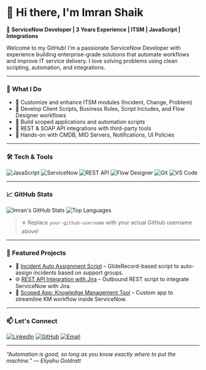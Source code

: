 # 👋 Hi there, I'm Imran Shaik

🚀 **ServiceNow Developer | 3 Years Experience | ITSM | JavaScript | Integrations**

Welcome to my GitHub! I'm a passionate ServiceNow Developer with experience building enterprise-grade solutions that automate workflows and improve IT service delivery. I love solving problems using clean scripting, automation, and integrations.

---

### 🧠 What I Do

- 🔹 Customize and enhance ITSM modules (Incident, Change, Problem)
- 🔹 Develop Client Scripts, Business Rules, Script Includes, and Flow Designer workflows
- 🔹 Build scoped applications and automation scripts
- 🔹 REST & SOAP API integrations with third-party tools
- 🔹 Hands-on with CMDB, MID Servers, Notifications, UI Policies

---

### 🛠️ Tech & Tools

![JavaScript](https://img.shields.io/badge/-JavaScript-F7DF1E?logo=javascript&logoColor=black)
![ServiceNow](https://img.shields.io/badge/-ServiceNow-0b5f19?logo=servicenow&logoColor=white)
![REST API](https://img.shields.io/badge/-REST%20API-blue)
![Flow Designer](https://img.shields.io/badge/-Flow%20Designer-orange)
![Git](https://img.shields.io/badge/-Git-F05032?logo=git&logoColor=white)
![VS Code](https://img.shields.io/badge/-VS%20Code-007ACC?logo=visual-studio-code)

---

### 📈 GitHub Stats

![Imran's GitHub Stats](https://github-readme-stats.vercel.app/api?username=your-github-username&show_icons=true&theme=radical)
![Top Languages](https://github-readme-stats.vercel.app/api/top-langs/?username=your-github-username&layout=compact&theme=radical)

> ✳️ Replace `your-github-username` with your actual GitHub username above!

---

### 📌 Featured Projects

- 🔧 [Incident Auto Assignment Script](https://github.com/your-github-username/project-link) – GlideRecord-based script to auto-assign incidents based on support groups.
- 🌐 [REST API Integration with Jira](https://github.com/your-github-username/project-link) – Outbound REST script to integrate ServiceNow with Jira.
- 🧩 [Scoped App: Knowledge Management Tool](https://github.com/your-github-username/project-link) – Custom app to streamline KM workflow inside ServiceNow.

---

### 📫 Let's Connect

[![LinkedIn](https://img.shields.io/badge/-LinkedIn-0077B5?style=flat&logo=linkedin&logoColor=white)](https://www.linkedin.com/in/your-linkedin/)
[![GitHub](https://img.shields.io/badge/-GitHub-333?logo=github&logoColor=white)](https://github.com/your-github-username)
[![Email](https://img.shields.io/badge/-Email-D14836?style=flat&logo=gmail&logoColor=white)](mailto:your-email@example.com)

---

*“Automation is good, so long as you know exactly where to put the machine.” — Eliyahu Goldratt*



<!--
**Imran938/imran938** is a ✨ _special_ ✨ repository because its `README.md` (this file) appears on your GitHub profile.

Here are some ideas to get you started:

- 🔭 I’m currently working on ...
- 🌱 I’m currently learning ...
- 👯 I’m looking to collaborate on ...
- 🤔 I’m looking for help with ...
- 💬 Ask me about ...
- 📫 How to reach me: ...
- 😄 Pronouns: ...
- ⚡ Fun fact: ...
-->
